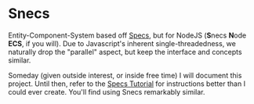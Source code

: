 # Snecs

Entity-Component-System based off [Specs](https://github.com/amethyst/specs), but
for NodeJS (**S**necs **N**ode **ECS**, if you will). Due to Javascript's inherent
single-threadedness, we naturally drop the "parallel" aspect, but keep the interface
and concepts similar.

Someday (given outside interest, or inside free time) I will document this project.
Until then, refer to the [Specs Tutorial](https://specs.amethyst.rs/docs/tutorials/)
for instructions better than I could ever create. You'll find using Snecs remarkably
similar.
